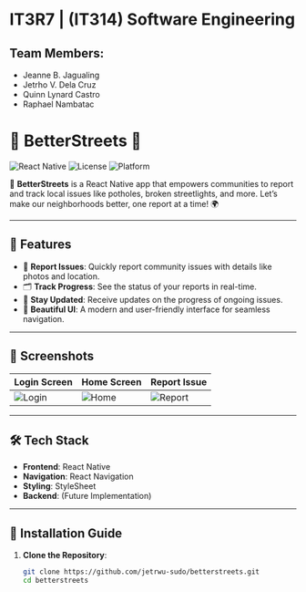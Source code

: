 # IT3R7 | (IT314) Software Engineering

## Team Members:
- Jeanne B. Jagualing
- Jetrho V. Dela Cruz
- Quinn Lynard Castro
- Raphael Nambatac

# 🌟 BetterStreets 🌟

![React Native](https://img.shields.io/badge/React%20Native-0.72-blue?style=for-the-badge)
![License](https://img.shields.io/badge/License-MIT-green?style=for-the-badge)
![Platform](https://img.shields.io/badge/Platform-iOS%20%7C%20Android-orange?style=for-the-badge)

🚀 **BetterStreets** is a React Native app that empowers communities to report and track local issues like potholes, broken streetlights, and more. Let’s make our neighborhoods better, one report at a time! 🌍

---

## 🌈 Features

- 📍 **Report Issues**: Quickly report community issues with details like photos and location.
- 🗂️ **Track Progress**: See the status of your reports in real-time.
- 🔔 **Stay Updated**: Receive updates on the progress of ongoing issues.
- 🎨 **Beautiful UI**: A modern and user-friendly interface for seamless navigation.

---

## 📱 Screenshots

| **Login Screen**                          | **Home Screen**                          | **Report Issue**                         |
|-------------------------------------------|------------------------------------------|------------------------------------------|
| ![Login](https://pasteboard.co/b3pQeNuTqkya.png) | ![Home](https://pasteboard.co/b3pQeNuTqkya.png) | ![Report](https://pasteboard.co/b3pQeNuTqkya.png) |

---

## 🛠️ Tech Stack

- **Frontend**: React Native
- **Navigation**: React Navigation
- **Styling**: StyleSheet
- **Backend**: (Future Implementation)

---

## 🚀 Installation Guide

1. **Clone the Repository**:
   ```bash
   git clone https://github.com/jetrwu-sudo/betterstreets.git
   cd betterstreets
